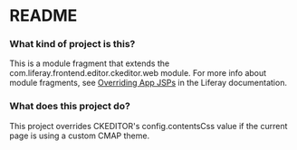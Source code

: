 # README #

### What kind of project is this? ###

This is a module fragment that extends the com.liferay.frontend.editor.ckeditor.web module. For more info about module fragments, see 
[Overriding App JSPs](https://dev.liferay.com/develop/tutorials/-/knowledge_base/7-0/overriding-a-modules-jsps) in the Liferay documentation.

### What does this project do? ###

This project overrides CKEDITOR's config.contentsCss value if the current page is using a custom CMAP theme.

